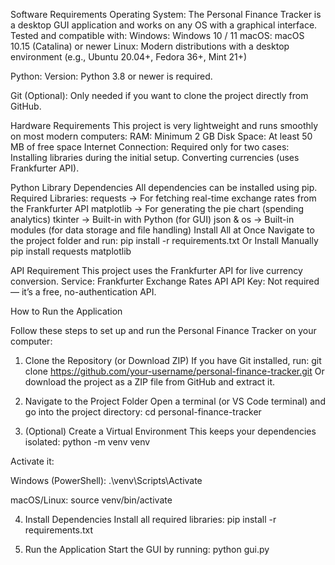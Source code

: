 Software Requirements
Operating System:
The Personal Finance Tracker is a desktop GUI application and works on any OS with a graphical interface. Tested and compatible with:
Windows: Windows 10 / 11
macOS: macOS 10.15 (Catalina) or newer
Linux: Modern distributions with a desktop environment (e.g., Ubuntu 20.04+, Fedora 36+, Mint 21+)

Python:
Version: Python 3.8 or newer is required.

Git (Optional):
Only needed if you want to clone the project directly from GitHub.

Hardware Requirements
This project is very lightweight and runs smoothly on most modern computers:
RAM: Minimum 2 GB
Disk Space: At least 50 MB of free space
Internet Connection: Required only for two cases:
Installing libraries during the initial setup.
Converting currencies (uses Frankfurter API).

Python Library Dependencies
All dependencies can be installed using pip.
Required Libraries:
requests → For fetching real-time exchange rates from the Frankfurter API
matplotlib → For generating the pie chart (spending analytics)
tkinter → Built-in with Python (for GUI)
json & os → Built-in modules (for data storage and file handling)
Install All at Once
Navigate to the project folder and run:
pip install -r requirements.txt
Or Install Manually
pip install requests matplotlib

API Requirement
This project uses the Frankfurter API for live currency conversion.
Service: Frankfurter Exchange Rates API
API Key: Not required — it’s a free, no-authentication API.


How to Run the Application

Follow these steps to set up and run the Personal Finance Tracker on your computer:

1. Clone the Repository (or Download ZIP)
If you have Git installed, run:
git clone https://github.com/your-username/personal-finance-tracker.git
Or download the project as a ZIP file from GitHub and extract it.

2. Navigate to the Project Folder
Open a terminal (or VS Code terminal) and go into the project directory:
cd personal-finance-tracker

3. (Optional) Create a Virtual Environment
This keeps your dependencies isolated:
python -m venv venv

Activate it:

Windows (PowerShell):
.\venv\Scripts\Activate

macOS/Linux:
source venv/bin/activate

4. Install Dependencies
Install all required libraries:
pip install -r requirements.txt

5. Run the Application
Start the GUI by running:
python gui.py
